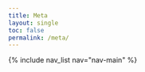 ```yaml
---
title: Meta
layout: single
toc: false
permalink: /meta/
---
```


{% include nav_list nav="nav-main" %}
